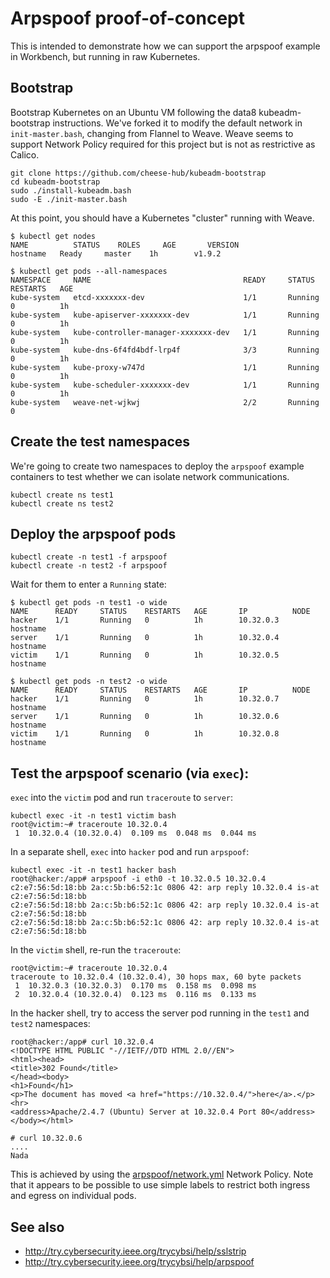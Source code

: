 # Arpspoof proof-of-concept

This is intended to demonstrate how we can support the arpspoof example in
Workbench, but running in raw Kubernetes.

## Bootstrap
Bootstrap Kubernetes on an Ubuntu VM following the data8 kubeadm-bootstrap
instructions. We've forked it to modify the default network in
`init-master.bash`, changing from Flannel to Weave. Weave seems to support
Network Policy required for this project but is not as restrictive as Calico.

```
git clone https://github.com/cheese-hub/kubeadm-bootstrap
cd kubeadm-bootstrap
sudo ./install-kubeadm.bash
sudo -E ./init-master.bash
```

At this point, you should have a Kubernetes "cluster" running with Weave. 
	
```
$ kubectl get nodes
NAME          STATUS    ROLES     AGE       VERSION
hostname   Ready     master    1h        v1.9.2
```

```
$ kubectl get pods --all-namespaces 
NAMESPACE     NAME                                  READY     STATUS    RESTARTS   AGE
kube-system   etcd-xxxxxxx-dev                      1/1       Running   0          1h
kube-system   kube-apiserver-xxxxxxx-dev            1/1       Running   0          1h
kube-system   kube-controller-manager-xxxxxxx-dev   1/1       Running   0          1h
kube-system   kube-dns-6f4fd4bdf-lrp4f              3/3       Running   0          1h
kube-system   kube-proxy-w747d                      1/1       Running   0          1h
kube-system   kube-scheduler-xxxxxxx-dev            1/1       Running   0          1h
kube-system   weave-net-wjkwj                       2/2       Running   0
```

## Create the test namespaces
We're going to create two namespaces to deploy the `arpspoof` example
containers to test whether we can isolate network communications.

```
kubectl create ns test1
kubectl create ns test2
```

## Deploy the arpspoof pods
```
kubectl create -n test1 -f arpspoof
kubectl create -n test2 -f arpspoof
```

Wait for them to enter a `Running` state:
```
$ kubectl get pods -n test1 -o wide
NAME      READY     STATUS    RESTARTS   AGE       IP          NODE
hacker    1/1       Running   0          1h        10.32.0.3   hostname
server    1/1       Running   0          1h        10.32.0.4   hostname
victim    1/1       Running   0          1h        10.32.0.5   hostname

$ kubectl get pods -n test2 -o wide
NAME      READY     STATUS    RESTARTS   AGE       IP          NODE
hacker    1/1       Running   0          1h        10.32.0.7   hostname
server    1/1       Running   0          1h        10.32.0.6   hostname
victim    1/1       Running   0          1h        10.32.0.8   hostname
```

## Test the arpspoof scenario (via `exec`):

`exec` into the `victim` pod and run `traceroute` to `server`:
```
kubectl exec -it -n test1 victim bash
root@victim:~# traceroute 10.32.0.4
 1  10.32.0.4 (10.32.0.4)  0.109 ms  0.048 ms  0.044 ms
```

In a separate shell, `exec` into `hacker` pod and run `arpspoof`:
```
kubectl exec -it -n test1 hacker bash
root@hacker:/app# arpspoof -i eth0 -t 10.32.0.5 10.32.0.4
c2:e7:56:5d:18:bb 2a:c:5b:b6:52:1c 0806 42: arp reply 10.32.0.4 is-at c2:e7:56:5d:18:bb
c2:e7:56:5d:18:bb 2a:c:5b:b6:52:1c 0806 42: arp reply 10.32.0.4 is-at c2:e7:56:5d:18:bb
c2:e7:56:5d:18:bb 2a:c:5b:b6:52:1c 0806 42: arp reply 10.32.0.4 is-at c2:e7:56:5d:18:bb
```

In the `victim` shell, re-run the `traceroute`:
```
root@victim:~# traceroute 10.32.0.4
traceroute to 10.32.0.4 (10.32.0.4), 30 hops max, 60 byte packets
 1  10.32.0.3 (10.32.0.3)  0.170 ms  0.158 ms  0.098 ms
 2  10.32.0.4 (10.32.0.4)  0.123 ms  0.116 ms  0.133 ms
```

In the hacker shell, try to access the server pod running in the `test1` and
`test2` namespaces:

```
root@hacker:/app# curl 10.32.0.4
<!DOCTYPE HTML PUBLIC "-//IETF//DTD HTML 2.0//EN">
<html><head>
<title>302 Found</title>
</head><body>
<h1>Found</h1>
<p>The document has moved <a href="https://10.32.0.4/">here</a>.</p>
<hr>
<address>Apache/2.4.7 (Ubuntu) Server at 10.32.0.4 Port 80</address>
</body></html>

# curl 10.32.0.6
....
Nada
```

This is achieved by using the [arpspoof/network.yml](arpspoof/network.yml) Network Policy. Note that
it appears to be possible to use simple labels to restrict both ingress and
egress on individual pods.



## See also
* http://try.cybersecurity.ieee.org/trycybsi/help/sslstrip
* http://try.cybersecurity.ieee.org/trycybsi/help/arpspoof
